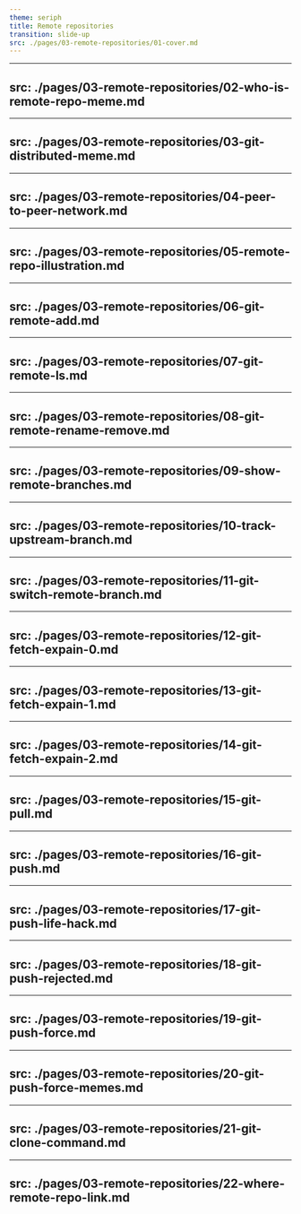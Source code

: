 ```yaml
---
theme: seriph
title: Remote repositories
transition: slide-up
src: ./pages/03-remote-repositories/01-cover.md
---
```


---
src: ./pages/03-remote-repositories/02-who-is-remote-repo-meme.md
---

---
src: ./pages/03-remote-repositories/03-git-distributed-meme.md
---

---
src: ./pages/03-remote-repositories/04-peer-to-peer-network.md
---

---
src: ./pages/03-remote-repositories/05-remote-repo-illustration.md
---

---
src: ./pages/03-remote-repositories/06-git-remote-add.md
---

---
src: ./pages/03-remote-repositories/07-git-remote-ls.md
---

---
src: ./pages/03-remote-repositories/08-git-remote-rename-remove.md
---

---
src: ./pages/03-remote-repositories/09-show-remote-branches.md
---

---
src: ./pages/03-remote-repositories/10-track-upstream-branch.md
---

---
src: ./pages/03-remote-repositories/11-git-switch-remote-branch.md
---

---
src: ./pages/03-remote-repositories/12-git-fetch-expain-0.md
---

---
src: ./pages/03-remote-repositories/13-git-fetch-expain-1.md
---

---
src: ./pages/03-remote-repositories/14-git-fetch-expain-2.md
---

---
src: ./pages/03-remote-repositories/15-git-pull.md
---

---
src: ./pages/03-remote-repositories/16-git-push.md
---

---
src: ./pages/03-remote-repositories/17-git-push-life-hack.md
---

---
src: ./pages/03-remote-repositories/18-git-push-rejected.md
---

---
src: ./pages/03-remote-repositories/19-git-push-force.md
---

---
src: ./pages/03-remote-repositories/20-git-push-force-memes.md
---

---
src: ./pages/03-remote-repositories/21-git-clone-command.md
---

---
src: ./pages/03-remote-repositories/22-where-remote-repo-link.md
---

